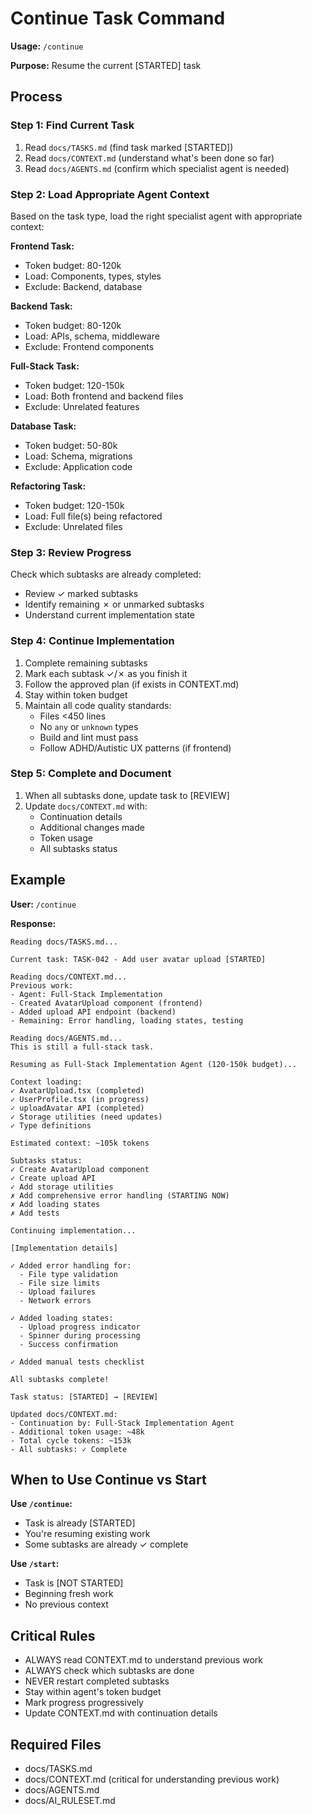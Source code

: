 # Continue Task Command

**Usage:** `/continue`

**Purpose:** Resume the current [STARTED] task

## Process

### Step 1: Find Current Task
1. Read `docs/TASKS.md` (find task marked [STARTED])
2. Read `docs/CONTEXT.md` (understand what's been done so far)
3. Read `docs/AGENTS.md` (confirm which specialist agent is needed)

### Step 2: Load Appropriate Agent Context
Based on the task type, load the right specialist agent with appropriate context:

**Frontend Task:**
- Token budget: 80-120k
- Load: Components, types, styles
- Exclude: Backend, database

**Backend Task:**
- Token budget: 80-120k
- Load: APIs, schema, middleware
- Exclude: Frontend components

**Full-Stack Task:**
- Token budget: 120-150k
- Load: Both frontend and backend files
- Exclude: Unrelated features

**Database Task:**
- Token budget: 50-80k
- Load: Schema, migrations
- Exclude: Application code

**Refactoring Task:**
- Token budget: 120-150k
- Load: Full file(s) being refactored
- Exclude: Unrelated files

### Step 3: Review Progress
Check which subtasks are already completed:
- Review ✓ marked subtasks
- Identify remaining ✗ or unmarked subtasks
- Understand current implementation state

### Step 4: Continue Implementation
1. Complete remaining subtasks
2. Mark each subtask ✓/✗ as you finish it
3. Follow the approved plan (if exists in CONTEXT.md)
4. Stay within token budget
5. Maintain all code quality standards:
   - Files <450 lines
   - No `any` or `unknown` types
   - Build and lint must pass
   - Follow ADHD/Autistic UX patterns (if frontend)

### Step 5: Complete and Document
1. When all subtasks done, update task to [REVIEW]
2. Update `docs/CONTEXT.md` with:
   - Continuation details
   - Additional changes made
   - Token usage
   - All subtasks status

## Example

**User:** `/continue`

**Response:**
```
Reading docs/TASKS.md...

Current task: TASK-042 - Add user avatar upload [STARTED]

Reading docs/CONTEXT.md...
Previous work:
- Agent: Full-Stack Implementation
- Created AvatarUpload component (frontend)
- Added upload API endpoint (backend)
- Remaining: Error handling, loading states, testing

Reading docs/AGENTS.md...
This is still a full-stack task.

Resuming as Full-Stack Implementation Agent (120-150k budget)...

Context loading:
✓ AvatarUpload.tsx (completed)
✓ UserProfile.tsx (in progress)
✓ uploadAvatar API (completed)
✓ Storage utilities (need updates)
✓ Type definitions

Estimated context: ~105k tokens

Subtasks status:
✓ Create AvatarUpload component
✓ Create upload API
✓ Add storage utilities
✗ Add comprehensive error handling (STARTING NOW)
✗ Add loading states
✗ Add tests

Continuing implementation...

[Implementation details]

✓ Added error handling for:
  - File type validation
  - File size limits
  - Upload failures
  - Network errors
  
✓ Added loading states:
  - Upload progress indicator
  - Spinner during processing
  - Success confirmation
  
✓ Added manual tests checklist

All subtasks complete!

Task status: [STARTED] → [REVIEW]

Updated docs/CONTEXT.md:
- Continuation by: Full-Stack Implementation Agent
- Additional token usage: ~48k
- Total cycle tokens: ~153k
- All subtasks: ✓ Complete
```

## When to Use Continue vs Start

**Use `/continue`:**
- Task is already [STARTED]
- You're resuming existing work
- Some subtasks are already ✓ complete

**Use `/start`:**
- Task is [NOT STARTED]
- Beginning fresh work
- No previous context

## Critical Rules

- ALWAYS read CONTEXT.md to understand previous work
- ALWAYS check which subtasks are done
- NEVER restart completed subtasks
- Stay within agent's token budget
- Mark progress progressively
- Update CONTEXT.md with continuation details

## Required Files
- docs/TASKS.md
- docs/CONTEXT.md (critical for understanding previous work)
- docs/AGENTS.md
- docs/AI_RULESET.md